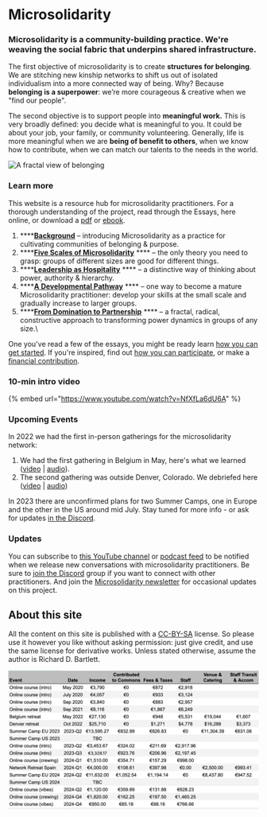 # Microsolidarity

### Microsolidarity is a community-building practice. We're weaving the social fabric that underpins shared infrastructure.

The first objective of microsolidarity is to create **structures for belonging**. We are stitching new kinship networks to shift us out of isolated individualism into a more connected way of being. Why? Because **belonging is a superpower**: we’re more courageous & creative when we "find our people".

The second objective is to support people into **meaningful work.** This is very broadly defined: you decide what is meaningful to you. It could be about your job, your family, or community volunteering. Generally, life is more meaningful when we are **being of benefit to others**, when we know how to contribute, when we can match our talents to the needs in the world.



![A fractal view of belonging](.gitbook/assets/fractal-map-of-belonging-edited.jpg)

### Learn more

This website is a resource hub for microsolidarity practitioners. For a thorough understanding of the project, read through the Essays, here online, or download a [pdf](https://github.com/microsolidarity/handbook/raw/master/print%20export/Microsolidarity.pdf) or [ebook](https://github.com/microsolidarity/handbook/raw/master/print%20export/Microsolidarity.epub).

1. ****[**Background**](essays/background-and-introduction.md) – introducing Microsolidarity as a practice for cultivating communities of belonging & purpose.
2. ****[**Five Scales of Microsolidarity**](essays/five-scales-of-microsolidarity.md) **** – the only theory you need to grasp: groups of different sizes are good for different things.
3. ****[**Leadership as Hospitality**](essays/leadership-as-hospitality.md) **** – a distinctive way of thinking about power, authority & hierarchy.
4. ****[**A Developmental Pathway**](essays/a-developmental-pathway.md)  ****  – one way to become a mature Microsolidarity practitioner: develop your skills at the small scale and gradually increase to larger groups.
5. ****[**From Domination to Partnership**](essays/from-domination-to-partnership.md) **** – a fractal, radical, constructive approach to transforming power dynamics in groups of any size.\


One you've read a few of the essays, you might be ready learn [how you can get started](practices/how-you-can-get-started.md). If you're inspired, find out [how you can participate](participate/), or make a [financial contribution](participate/contributing-money.md).



### 10-min intro video

{% embed url="https://www.youtube.com/watch?v=NfXfLa6dU6A" %}



### Upcoming Events

In 2022 we had the first in-person gatherings for the microsolidarity network:

1. We had the first gathering in Belgium in May, here's what we learned ([video](https://www.youtube.com/watch?v=u-mgfPm6hsg) | [audio](https://anchor.fm/Microsolidarity/episodes/What-We-Learned-From-the-1st-Gathering-of-Microsolidarity-Practitioners-e1jnnmi)).&#x20;
2. The second gathering was outside Denver, Colorado. We debriefed here ([video](https://www.youtube.com/watch?v=p0y4qGz0pXQ\&t=15s) | [audio](https://podcasters.spotify.com/pod/show/Microsolidarity/episodes/Reflecting-on-our-Denver-Microsolidarity-Gathering-in-October-2022-e1t5o66/a-a951ejl))

In 2023 there are unconfirmed plans for two Summer Camps, one in Europe and the other in the US around mid July. Stay tuned for more info - or ask for updates [in the Discord](https://discord.gg/Kp2xVuSFAX).

###

### Updates

You can subscribe to [this YouTube channel](https://www.youtube.com/channel/UC6hicteAM1PrzfeWN5VT5dg/) or [podcast feed](https://anchor.fm/microsolidarity) to be notified when we release new conversations with microsolidarity practitioners. Be sure to [join the Discord](https://discord.gg/Kp2xVuSFAX) group if you want to connect with other practitioners. And join the [Microsolidarity newsletter](http://microsolidarity.substack.com) for occasional updates on this project.&#x20;



## About this site

All the content on this site is published with a [CC-BY-SA](https://creativecommons.org/licenses/by-sa/4.0/) license. So please use it however you like without asking permission: just give credit, and use the same license for derivative works. Unless stated otherwise, assume the author is Richard D. Bartlett.

![](.gitbook/assets/image.png)
